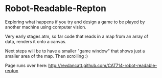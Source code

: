 Robot-Readable-Repton
=====================

Exploring what happens if you try and design a game to be played by another machine using computer vision.

Very early stages atm, so far code that reads in a map from an array of data, renders it onto a canvas.

Next steps will be to have a smaller "game window" that shows just a smaller area of the map. Then scrolling :)


Page runs over here: http://revdancatt.github.com/CAT714-robot-readable-repton